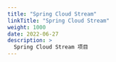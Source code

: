 ```yaml
---
title: "Spring Cloud Stream"
linkTitle: "Spring Cloud Stream"
weight: 1000
date: 2022-06-27
description: >
  Spring Cloud Stream 项目
---
```




